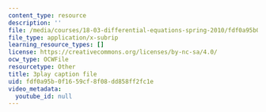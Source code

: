 ```yaml
---
content_type: resource
description: ''
file: /media/courses/18-03-differential-equations-spring-2010/fdf0a95b0f1659cf8f08dd858ff2fc1e_hEtWqTPPXuc.vtt
file_type: application/x-subrip
learning_resource_types: []
license: https://creativecommons.org/licenses/by-nc-sa/4.0/
ocw_type: OCWFile
resourcetype: Other
title: 3play caption file
uid: fdf0a95b-0f16-59cf-8f08-dd858ff2fc1e
video_metadata:
  youtube_id: null
---
```

